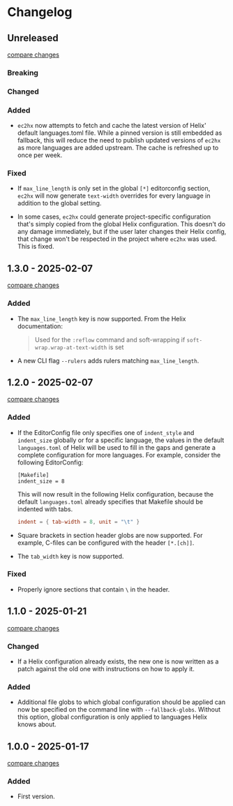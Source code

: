 # Changelog

<!-- https://keepachangelog.com/en/1.1.0/ -->

## Unreleased

[compare changes](https://github.com/senekor/ec2hx/compare/v1.3.0...HEAD)

### Breaking

### Changed

### Added

- `ec2hx` now attempts to fetch and cache the latest version of Helix' default
  languages.toml file. While a pinned version is still embedded as fallback,
  this will reduce the need to publish updated versions of `ec2hx` as more
  languages are added upstream. The cache is refreshed up to once per week.

### Fixed

- If `max_line_length` is only set in the global `[*]` editorconfig section,
  `ec2hx` will now generate `text-width` overrides for every language in
  addition to the global setting.

- In some cases, `ec2hx` could generate project-specific configuration that's
  simply copied from the global Helix configuration. This doesn't do any damage
  immediately, but if the user later changes their Helix config, that change
  won't be respected in the project where `ec2hx` was used. This is fixed.

## 1.3.0 - 2025-02-07

[compare changes](https://github.com/senekor/ec2hx/compare/v1.2.0...v1.3.0)

### Added

- The `max_line_length` key is now supported. From the Helix documentation:
  > Used for the `:reflow` command and soft-wrapping if `soft-wrap.wrap-at-text-width` is set

- A new CLI flag `--rulers` adds rulers matching `max_line_length`.

## 1.2.0 - 2025-02-07

[compare changes](https://github.com/senekor/ec2hx/compare/v1.1.0...v1.2.0)

### Added

- If the EditorConfig file only specifies one of `indent_style` and `indent_size`
  globally or for a specific language, the values in the default `languages.toml`
  of Helix will be used to fill in the gaps and generate a complete configuration
  for more languages. For example, consider the following EditorConfig:
  ```editorconfig
  [Makefile]
  indent_size = 8
  ```
  This will now result in the following Helix configuration, because the default
  `languages.toml` already specifies that Makefile should be indented with tabs.
  ```toml
  indent = { tab-width = 8, unit = "\t" }
  ```

- Square brackets in section header globs are now supported. For example,
  C-files can be configured with the header `[*.[ch]]`.

- The `tab_width` key is now supported.

### Fixed

- Properly ignore sections that contain `\` in the header.

## 1.1.0 - 2025-01-21

[compare changes](https://github.com/senekor/ec2hx/compare/v1.0.0...v1.1.0)

### Changed

- If a Helix configuration already exists, the new one is now written as a
  patch against the old one with instructions on how to apply it.

### Added

- Additional file globs to which global configuration should be applied can now
  be specified on the command line with `--fallback-globs`. Without this option,
  global configuration is only applied to languages Helix knows about.

## 1.0.0 - 2025-01-17

[compare changes](https://github.com/senekor/ec2hx/tree/v1.0.0)

### Added

- First version.
